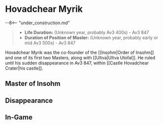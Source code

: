 # Hovadchear Myrik

--8<-- "under_construction.md"

> - **Life Duration:** (Unknown year, probably Av3 400s) - Av3 847
> - **Duration of Position of Master:** (Unknown year, probably early or mid Av3 500s) - Av3 847

Hovadchear Myrik was the co-founder of the [[Insohm|Order of Insohm]] and one of its first two Masters, along with [[Ultva|Ultva Utofal]]. He ruled until his sudden disappearance in Av3 847, within [[Castle Hovadchear Crater|his castle]].

## Master of Insohm

## Disappearance

## In-Game

